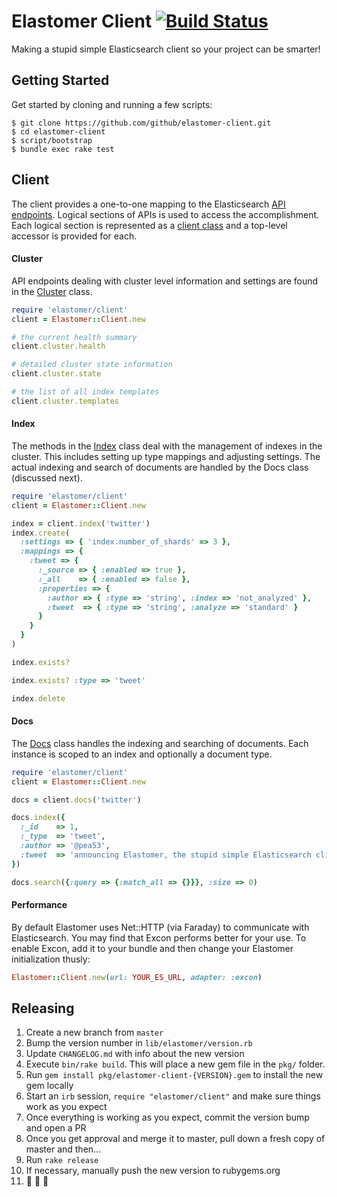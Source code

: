 # Elastomer Client [![Build Status](https://travis-ci.org/github/elastomer-client.svg?branch=master)](https://travis-ci.org/github/elastomer-client)

Making a stupid simple Elasticsearch client so your project can be smarter!

## Getting Started

Get started by cloning and running a few scripts:

```
$ git clone https://github.com/github/elastomer-client.git
$ cd elastomer-client
$ script/bootstrap
$ bundle exec rake test
```

## Client

The client provides a one-to-one mapping to the Elasticsearch [API
endpoints](https://www.elastic.co/guide/en/elasticsearch/reference/current/index.html).
Logical sections of APIs is used to access the accomplishment. Each logical section is represented as a [client
class](lib/elastomer/client) and a top-level accessor is provided for each.

#### Cluster

API endpoints dealing with cluster level information and settings are found in
the [Cluster](lib/elastomer/client/cluster.rb) class.

```ruby
require 'elastomer/client'
client = Elastomer::Client.new

# the current health summary
client.cluster.health

# detailed cluster state information
client.cluster.state

# the list of all index templates
client.cluster.templates
```

#### Index

The methods in the [Index](lib/elastomer/client/index.rb) class deal with the
management of indexes in the cluster. This includes setting up type mappings
and adjusting settings. The actual indexing and search of documents are
handled by the Docs class (discussed next).

```ruby
require 'elastomer/client'
client = Elastomer::Client.new

index = client.index('twitter')
index.create(
  :settings => { 'index.number_of_shards' => 3 },
  :mappings => {
    :tweet => {
      :_source => { :enabled => true },
      :_all    => { :enabled => false },
      :properties => {
        :author => { :type => 'string', :index => 'not_analyzed' },
        :tweet  => { :type => 'string', :analyze => 'standard' }
      }
    }
  }
)

index.exists?

index.exists? :type => 'tweet'

index.delete
```

#### Docs

The [Docs](lib/elastomer/client/docs.rb) class handles the indexing and
searching of documents. Each instance is scoped to an index and optionally a
document type.

```ruby
require 'elastomer/client'
client = Elastomer::Client.new

docs = client.docs('twitter')

docs.index({
  :_id    => 1,
  :_type  => 'tweet',
  :author => '@pea53',
  :tweet  => 'announcing Elastomer, the stupid simple Elasticsearch client'
})

docs.search({:query => {:match_all => {}}}, :size => 0)
```

#### Performance

By default Elastomer uses Net::HTTP (via Faraday) to communicate with
Elasticsearch. You may find that Excon performs better for your use. To enable
Excon, add it to your bundle and then change your Elastomer initialization
thusly:

```ruby
Elastomer::Client.new(url: YOUR_ES_URL, adapter: :excon)
```

## Releasing

1. Create a new branch from `master`
2. Bump the version number in `lib/elastomer/version.rb`
3. Update `CHANGELOG.md` with info about the new version
4. Execute `bin/rake build`. This will place a new gem file in the `pkg/` folder.
5. Run `gem install pkg/elastomer-client-{VERSION}.gem` to install the new gem locally
6. Start an `irb` session, `require "elastomer/client"` and make sure things work as you expect
7. Once everything is working as you expect, commit the version bump and open a PR
8. Once you get approval and merge it to master, pull down a fresh copy of master and then...
9. Run `rake release`
10. If necessary, manually push the new version to rubygems.org
11. 🕺 💃 🎉
